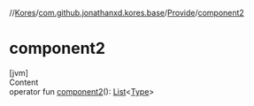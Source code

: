 //[Kores](../../index.md)/[com.github.jonathanxd.kores.base](../index.md)/[Provide](index.md)/[component2](component2.md)



# component2  
[jvm]  
Content  
operator fun [component2](component2.md)(): [List](https://kotlinlang.org/api/latest/jvm/stdlib/kotlin.collections/-list/index.html)<[Type](https://docs.oracle.com/javase/8/docs/api/java/lang/reflect/Type.html)>  



